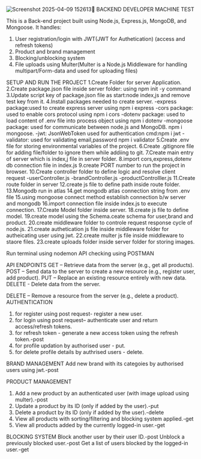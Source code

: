 ![Screenshot 2025-04-09 152613](https://github.com/user-attachments/assets/95c88a15-3a9b-4247-b927-22ad50b17402)🚀 BACKEND DEVELOPER MACHINE TEST

This is a Back-end project built using Node.js, Express.js, MongoDB, and Mongoose.
It handles:
1. User registration/login with JWT(JWT for Authetication) (access and refresh tokens)
2. Product and brand management
3. Blocking/unblocking system
4. File uploads using Multer(Multer is a Node.js Middleware for handling multipart/Form-data and used for  uploading files)


SETUP AND RUN THE PROJECT
1.Create Folder for server Application.
2.Create package.json file inside server folder: using npm init -y command
3.Update script key of package.json file as start:node index,js and remove test key from it.
4.Install packages needed to create server.
  -express package:used to create express server using npm i express
  -cors package: used to enable cors protocol using npm i cors
  -dotenv package: used to load content of .env file into process object using npm i dotenv
  -mongoose package: used for communicate between node.js and MongoDB. npm i mongoose.
  -jwt: JsonWebToken used for authentication cmd:npm i jwt
  -validator: used for validating email,password npm i validator
5.Create .env file for storing environmental variables of the project.
6.Create .gitignore file for adding file/folder to ignore them while addiing to git.
7.Create main entry of server which is index,j file in server folder.
8.import cors,express,dotenv db connection file in index.js
9.create PORT number to run the project in browser.
10.Create controller folder to define logic and resolve client request
   -userController.js
   -brandController.js
   -productControlller.js
11.Create route folder in server
12.create js file to define path inside route folder.
13.Mongodb run in atlas
14.get mongodb atlas connection string from .env file
15.using mongoose connect method establish connection b/w server and mongodb
16.import connection file inside index.js to execute connection.
17.Create Model folder inside server.
18.create js file to define model.
19.create model using the Schema.ceate schema for user,brand and product.
20.create middleware folder to controle request response cycle of node.js.
21.create authetication js file inside middleware folder for autheicating user using jwt.
22.create multer js file inside middleware to staore files.
23.create uploads folder inside server folder for storing images.

Run terminal using nodemon
API checking using POSTMAN

API ENDPOINTS
GET – Retrieve data from the server (e.g., get all products).
POST – Send data to the server to create a new resource (e.g., register user, add product).
PUT – Replace an existing resource entirely with new data.
DELETE - Delete data from the server.

DELETE – Remove a resource from the server (e.g., delete a product).
AUTHENTICATION
1. for register using post request- register a new user.
2. for login using post request– authenticate user and return access/refresh tokens.
3. for refresh token - generate a new access token using the refresh token.-post
4. for profile updation by authorised user - put.
5. for delete profile details by authrised users - delete.

BRAND MANAGEMENT
Add new brand with its categoies by authorised users using jwt.-post

PRODUCT MANAGEMENT
 1. Add a new product by an authenticated user (with image upload using multer).-post
 2. Update a product by its ID (only if added by the user).-put
 3. Delete a product by its ID (only if added by the user).-delete
 4. View all products with sorting/filtering and blocking system applied.-get
 5. View all products added by the currently logged-in user.-get

BLOCKING SYSTEM
Block another user by their user ID.-post
Unblock a previously blocked user.-post
Get a list of users blocked by the logged-in user.-get




   







